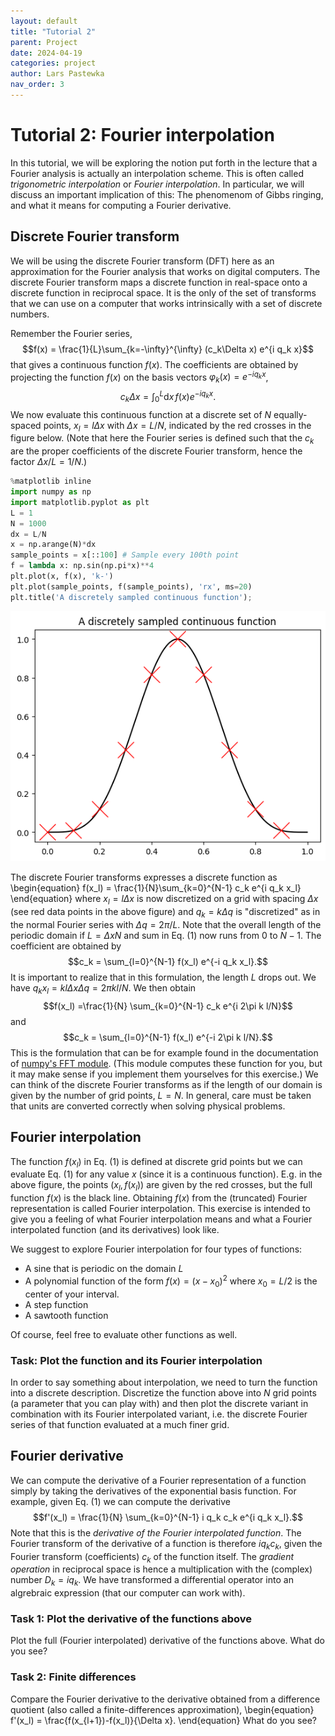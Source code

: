 ```yaml
---
layout: default
title: "Tutorial 2"
parent: Project
date: 2024-04-19
categories: project
author: Lars Pastewka
nav_order: 3
---
```


# Tutorial 2: Fourier interpolation

In this tutorial, we will be exploring the notion put forth in the lecture that a Fourier analysis is actually an interpolation scheme. This is often called _trigonometric interpolation_ or _Fourier interpolation_. In particular, we will discuss an important implication of this: The phenomenom of Gibbs ringing, and what it means for computing a Fourier derivative.

## Discrete Fourier transform

We will be using the discrete Fourier transform (DFT) here as an approximation for the Fourier analysis that works on digital computers. The discrete Fourier transform maps a discrete function in real-space onto a discrete function in reciprocal space. It is the only of the set of transforms that we can use on a computer that works intrinsically with a set of discrete numbers.

Remember the Fourier series,
$$f(x) = \frac{1}{L}\sum_{k=-\infty}^{\infty} (c_k\Delta x) e^{i q_k x}$$
that gives a continuous function $f(x)$. The coefficients are obtained by projecting the function $f(x)$ on the basis vectors $\varphi_k(x)=e^{-i q_k x}$,
$$c_k \Delta x = \int_0^L \text{d}x \, f(x) e^{-i q_k x}.$$
We now evaluate this continuous function at a discrete set of $N$ equally-spaced points, $x_l=l \Delta x$ with $\Delta x=L/N$, indicated by the red crosses in the figure below. (Note that here the Fourier series is defined such that the $c_k$ are the proper coefficients of the discrete Fourier transform, hence the factor $\Delta x/L=1/N$.)


```python
%matplotlib inline
import numpy as np
import matplotlib.pyplot as plt
L = 1
N = 1000
dx = L/N
x = np.arange(N)*dx
sample_points = x[::100] # Sample every 100th point
f = lambda x: np.sin(np.pi*x)**4
plt.plot(x, f(x), 'k-')
plt.plot(sample_points, f(sample_points), 'rx', ms=20)
plt.title('A discretely sampled continuous function');
```


    
![png](tutorial02_files/tutorial02_2_0.png)
    


The discrete Fourier transforms expresses a discrete function as
\begin{equation}
f(x_l) = \frac{1}{N}\sum_{k=0}^{N-1} c_k e^{i q_k x_l}
\end{equation}
where $x_l = l \Delta x$ is now discretized on a grid with spacing $\Delta x$ (see red data points in the above figure) and $q_k = k \Delta q$ is "discretized" as in the normal Fourier series with $\Delta q = 2\pi/L$. Note that the overall length of the periodic domain if $L=\Delta x N$ and sum in Eq. (1) now runs from $0$ to $N-1$. The coefficient are obtained by
$$c_k = \sum_{l=0}^{N-1} f(x_l) e^{-i q_k x_l}.$$
It is important to realize that in this formulation, the length $L$ drops out. We have $q_k x_l=kl \Delta x \Delta q = 2\pi k l / N$. We then obtain
$$f(x_l) =\frac{1}{N} \sum_{k=0}^{N-1} c_k e^{i 2\pi k l/N}$$
and
$$c_k = \sum_{l=0}^{N-1} f(x_l) e^{-i 2\pi k l/N}.$$
This is the formulation that can be for example found in the documentation of [numpy's FFT module](https://docs.scipy.org/doc/numpy/reference/routines.fft.html). (This module computes these function for you, but it may make sense if you implement them yourselves for this exercise.) We can think of the discrete Fourier transforms as if the length of our domain is given by the number of grid points, $L=N$. In general, care must be taken that units are converted correctly when solving physical problems.

## Fourier interpolation

The function $f(x_l)$ in Eq. (1) is defined at discrete grid points but we can evaluate Eq. (1) for any value $x$ (since it is a continuous function). E.g. in the above figure, the points $(x_l, f(x_l))$ are given by the red crosses, but the full function $f(x)$ is the black line. Obtaining $f(x)$ from the (truncated) Fourier representation is called Fourier interpolation. This exercise is intended to give you a feeling of what Fourier interpolation means and what a Fourier interpolated function (and its derivatives) look like.

We suggest to explore Fourier interpolation for four types of functions:
* A sine that is periodic on the domain $L$
* A polynomial function of the form $f(x)=(x-x_0)^2$ where $x_0=L/2$ is the center of your interval.
* A step function
* A sawtooth function

Of course, feel free to evaluate other functions as well.

### Task: Plot the function and its Fourier interpolation

In order to say something about interpolation, we need to turn the function into a discrete description. Discretize the function above into $N$ grid points (a parameter that you can play with) and then plot the discrete variant in combination with its Fourier interpolated variant, i.e. the discrete Fourier series of that function evaluated at a much finer grid.

## Fourier derivative

We can compute the derivative of a Fourier representation of a function simply by taking the derivatives of the exponential basis function. For example, given Eq. (1) we can compute the derivative
$$f'(x_l) = \frac{1}{N} \sum_{k=0}^{N-1} i q_k c_k e^{i q_k x_l}.$$
Note that this is the _derivative of the Fourier interpolated function_. The Fourier transform of the derivative of a function is therefore $i q_k c_k$, given the Fourier transform (coefficients) $c_k$ of the function itself. The _gradient operation_ in reciprocal space is hence a multiplication with the (complex) number $D_k = iq_k$. We have transformed a differential operator into an algrebraic expression (that our computer can work with).

### Task 1: Plot the derivative of the functions above

Plot the full (Fourier interpolated) derivative of the functions above. What do you see?

### Task 2: Finite differences

Compare the Fourier derivative to the derivative obtained from a difference quotient (also called a finite-differences approximation),
\begin{equation}
f'(x_l) = \frac{f(x_{l+1})-f(x_l)}{\Delta x}.
\end{equation}
What do you see?


